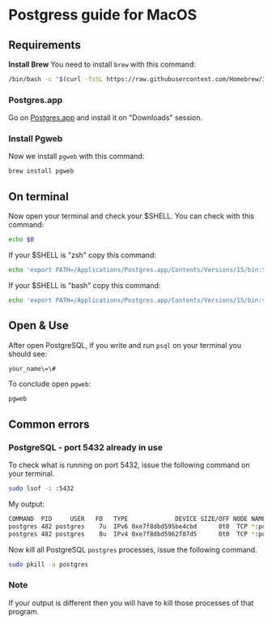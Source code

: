 # Postgress guide for MacOS


## Requirements
**Install Brew**
You need to install `brew` with this command:

```bash
/bin/bash -c "$(curl -fsSL https://raw.githubusercontent.com/Homebrew/install/HEAD/install.sh)"
```
### Postgres.app
Go on [Postgres.app](https://postgresapp.com/) and install it on "Downloads" session. 

### Install Pgweb
Now we install `pgweb` with this command:
```bash
brew install pgweb
```

## On terminal

Now open your terminal and check your $SHELL. You can check with this command:
```bash
echo $0
```
If your $SHELL is "zsh" copy this command:
```bash
echo 'export PATH=/Applications/Postgres.app/Contents/Versions/15/bin:$PATH' >> ~/.zshrc
```

If your $SHELL is "bash" copy this command:

```bash
echo 'export PATH=/Applications/Postgres.app/Contents/Versions/15/bin:$PATH' >> ~/.bashrc
```
## Open & Use
After open PostgreSQL, if you  write and run `psql` on your terminal you should see:
```bash
your_name\=\#
```

To conclude open `pgweb`:
```bash
pgweb
```

## Common errors
### PostgreSQL - port 5432 already in use
To check what is running on port 5432, issue the following command on your terminal.
```bash
sudo lsof -i :5432
```

My output:
```bash
COMMAND  PID     USER   FD   TYPE             DEVICE SIZE/OFF NODE NAME
postgres 482 postgres    7u  IPv6 0xe7f8dbd595be4cbd      0t0  TCP *:postgresql (LISTEN)
postgres 482 postgres    8u  IPv4 0xe7f8dbd5962f87d5      0t0  TCP *:postgresql (LISTEN)
```

Now kill all PostgreSQL `postgres` processes, issue the following command.
```bash
sudo pkill -u postgres
````
### Note
If your output is different then you will have to kill those processes of that program.

























